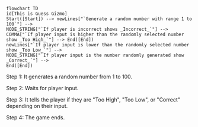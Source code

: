 ```mermaid
flowchart TD
id[This is Guess Gizmo]
Start([Start]) --> newLines["`Generate a random number with range 1 to 100`"] -->
NODE_STRING["`If player is incorrect shows _Incorrect_`"] --> 
COMMA["`If player input is higher than the randomly selected number show _Too High_`"] --> End([End])
newLines["`If player input is lower than the randomly selected number show _Too Low_`"] -->
NODE_STRING["`If player input is the number randomly generated show _Correct_`"] -->
End([End])
```
Step 1: It generates a random number from 1 to 100.

Step 2: Waits for player input.

Step 3: It tells the player if they are "Too High", "Too Low", or "Correct" depending on their input.

Step 4: The game ends.
